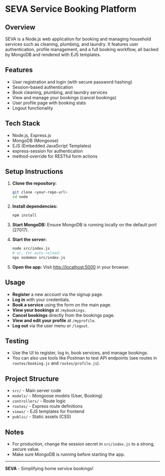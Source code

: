 # SEVA Service Booking Platform

## Overview

SEVA is a Node.js web application for booking and managing household services such as cleaning, plumbing, and laundry. It features user authentication, profile management, and a full booking workflow, all backed by MongoDB and rendered with EJS templates.

## Features

- User registration and login (with secure password hashing)
- Session-based authentication
- Book cleaning, plumbing, and laundry services
- View and manage your bookings (cancel bookings)
- User profile page with booking stats
- Logout functionality

## Tech Stack

- Node.js, Express.js
- MongoDB (Mongoose)
- EJS (Embedded JavaScript Templates)
- express-session for authentication
- method-override for RESTful form actions

## Setup Instructions

1. **Clone the repository:**

   ```bash
   git clone <your-repo-url>
   cd node
   ```

2. **Install dependencies:**

   ```bash
   npm install
   ```

3. **Start MongoDB:**
   Ensure MongoDB is running locally on the default port (27017).

4. **Start the server:**

   ```bash
   node src/index.js
   # or, for auto-reload:
   npx nodemon src/index.js
   ```

5. **Open the app:**
   Visit [http://localhost:5000](http://localhost:5000) in your browser.

## Usage

- **Register** a new account via the signup page.
- **Log in** with your credentials.
- **Book a service** using the form on the main page.
- **View your bookings** at `/mybookings`.
- **Cancel bookings** directly from the bookings page.
- **View and edit your profile** at `/myprofile`.
- **Log out** via the user menu or `/logout`.

## Testing

- Use the UI to register, log in, book services, and manage bookings.
- You can also use tools like Postman to test API endpoints (see routes in `routes/booking.js` and `routes/profile.js`).

## Project Structure

- `src/` - Main server code
- `models/` - Mongoose models (User, Booking)
- `controllers/` - Route logic
- `routes/` - Express route definitions
- `views/` - EJS templates for frontend
- `public/` - Static assets (CSS)

## Notes

- For production, change the session secret in `src/index.js` to a strong, secure value.
- Make sure MongoDB is running before starting the app.

---

**SEVA** - Simplifying home service bookings!
